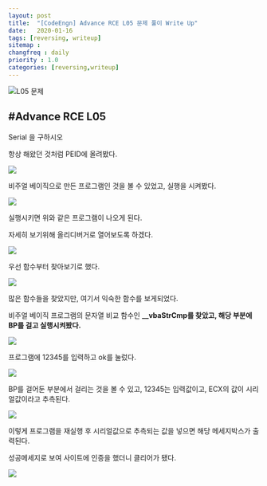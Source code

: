 ```yaml
---
layout: post
title:  "[CodeEngn] Advance RCE L05 문제 풀이 Write Up"
date:   2020-01-16
tags: [reversing, writeup]
sitemap :
changfreq : daily
priority : 1.0
categories: [reversing,writeup]
---
```


![L05 문제](https://img1.daumcdn.net/thumb/R1280x0/?scode=mtistory2&fname=https%3A%2F%2Fk.kakaocdn.net%2Fdn%2FEfNqD%2FbtqBh2Bgrxi%2F2tdibCxeNKccomSjiihhv0%2Fimg.png)

#Advance RCE L05
---
Serial 을 구하시오

항상 해왔던 것처럼 PEID에 올려봤다.

![](https://img1.daumcdn.net/thumb/R1280x0/?scode=mtistory2&fname=https%3A%2F%2Fk.kakaocdn.net%2Fdn%2FchyY07%2FbtqBgdw1Eyg%2FeJ79bADAnqtMEbMTmPckAk%2Fimg.png)

비주얼 베이직으로 만든 프로그램인 것을 볼 수 있었고, 실행을 시켜봤다.

![](https://img1.daumcdn.net/thumb/R1280x0/?scode=mtistory2&fname=https%3A%2F%2Fk.kakaocdn.net%2Fdn%2FdZnd29%2FbtqBfrJiXpN%2FcOar0iLhkxUXxfw1mVhT8K%2Fimg.png)

실행시키면 위와 같은 프로그램이 나오게 된다.

자세히 보기위해 올리디버거로 열어보도록 하겠다.

![](https://img1.daumcdn.net/thumb/R1280x0/?scode=mtistory2&fname=https%3A%2F%2Fk.kakaocdn.net%2Fdn%2FNBPy9%2FbtqBgeCE65d%2FUamFiXmaQcivhwmZU8c5Q0%2Fimg.png)

우선 함수부터 찾아보기로 했다.

![](https://img1.daumcdn.net/thumb/R1280x0/?scode=mtistory2&fname=https%3A%2F%2Fk.kakaocdn.net%2Fdn%2FmIfwe%2FbtqBfrWOa4U%2FVGalxocxGJZJ0IwgEDGV2k%2Fimg.png)

많은 함수들을 찾았지만, 여기서 익숙한 함수를 보게되었다.

비주얼 베이직 프로그램의 문자열 비교 함수인 <b>__vbaStrCmp를 찾았고, 해당 부분에 BP를 걸고 실행시켜봤다.</b>

![](https://img1.daumcdn.net/thumb/R1280x0/?scode=mtistory2&fname=https%3A%2F%2Fk.kakaocdn.net%2Fdn%2F6br5E%2FbtqBhEglSht%2FzjSZwgDMCj0m2KftYK5qnk%2Fimg.png)

프로그램에 12345를 입력하고 ok를 눌렀다.

![](https://img1.daumcdn.net/thumb/R1280x0/?scode=mtistory2&fname=https%3A%2F%2Fk.kakaocdn.net%2Fdn%2Fbk5gmD%2FbtqBfrvI54E%2F7xirbCQKvjiMOwVjft8ka1%2Fimg.png)

BP를 걸어둔 부분에서 걸리는 것을 볼 수 있고, 12345는 입력값이고, ECX의 값이 시리얼값이라고 추측된다.

![](https://img1.daumcdn.net/thumb/R1280x0/?scode=mtistory2&fname=https%3A%2F%2Fk.kakaocdn.net%2Fdn%2FVRCLq%2FbtqBeSG6cCA%2FsT2fzPkUmvpwgTke6L72yK%2Fimg.png)

이렇게 프로그램을 재실행 후 시리얼값으로 추측되는 값을 넣으면 해당 메세지박스가 출력된다.

성공메세지로 보여 사이트에 인증을 했더니 클리어가 됐다.

![](https://img1.daumcdn.net/thumb/R1280x0/?scode=mtistory2&fname=https%3A%2F%2Fk.kakaocdn.net%2Fdn%2Fcm09k6%2FbtqBikV0KpW%2FQfocXAu6i9PxMaugS87ZkK%2Fimg.png)